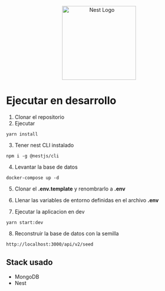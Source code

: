 <p align="center">
  <a href="http://nestjs.com/" target="blank"><img src="https://nestjs.com/img/logo-small.svg" width="200" alt="Nest Logo" /></a>
</p>

# Ejecutar en desarrollo

1. Clonar el repositorio
2. Ejecutar

```
yarn install
```

3. Tener nest CLI instalado

```
npm i -g @nestjs/cli
```

4. Levantar la base de datos

```
docker-compose up -d
```

5. Clonar el __.env.template__ y renombrarlo a __.env__
   
6. Llenar las variables de entorno definidas en el archivo __.env__

7. Ejecutar la aplicacion en dev

```
yarn start:dev
```

8. Reconstruir la base de datos con la semilla
```
http://localhost:3000/api/v2/seed
```

## Stack usado

* MongoDB
* Nest
